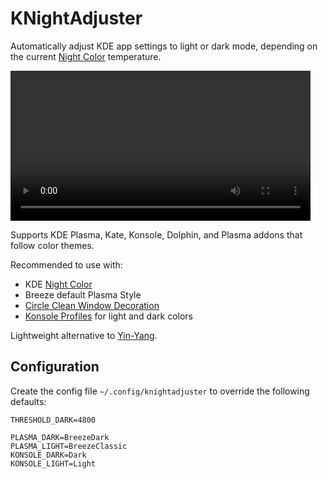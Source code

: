 # KNightAdjuster

Automatically adjust KDE app settings to light or dark mode,
depending on the current [Night Color](https://userbase.kde.org/Tips/Enabling_the_blue_light_filter_on_KDE_Plasma) temperature.

<video src="https://user-images.githubusercontent.com/23739584/223212913-21079f00-c3c0-45f4-8e8c-c71346273f95.mp4" width="480" autoplay loop></video>

Supports KDE Plasma, Kate, Konsole, Dolphin, and Plasma addons that follow color themes.

Recommended to use with:

* KDE [Night Color](https://userbase.kde.org/Tips/Enabling_the_blue_light_filter_on_KDE_Plasma)
* Breeze default Plasma Style
* [Circle Clean Window Decoration](https://store.kde.org/p/1997282)
* [Konsole Profiles](https://userbase.kde.org/Konsole#Profile_Management) for light and dark colors

Lightweight alternative to [Yin-Yang](https://github.com/oskarsh/Yin-Yang).

## Configuration

Create the config file `~/.config/knightadjuster` to override the following defaults:

	THRESHOLD_DARK=4800

	PLASMA_DARK=BreezeDark
	PLASMA_LIGHT=BreezeClassic
	KONSOLE_DARK=Dark
	KONSOLE_LIGHT=Light
